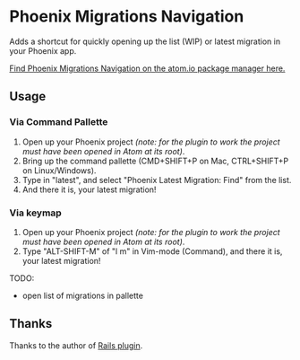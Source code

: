 # Phoenix Migrations Navigation

Adds a shortcut for quickly opening up the list (WIP) or latest migration in your Phoenix app.

[Find Phoenix Migrations Navigation on the atom.io package manager here.](https://atom.io/packages/phoenix-migrations-navigation)

Usage
--
### Via Command Pallette
1. Open up your Phoenix project *(note: for the plugin to work the project must have been opened in Atom at its root)*.
2. Bring up the command pallette (CMD+SHIFT+P on Mac, CTRL+SHIFT+P on Linux/Windows).
3. Type in "latest", and select "Phoenix Latest Migration: Find" from the list.
4. And there it is, your latest migration!

### Via keymap
1. Open up your Phoenix project *(note: for the plugin to work the project must have been opened in Atom at its root)*.
2. Type "ALT-SHIFT-M" of "l m" in Vim-mode (Command), and there it is, your latest migration!


TODO:
- open list of migrations in pallette

Thanks
--
Thanks to the author of [Rails plugin](https://github.com/alexpls/rails-latest-migration-atom).
